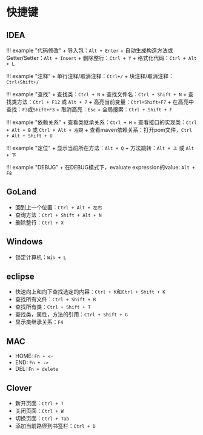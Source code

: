 # 快捷键

## IDEA

!!! example "代码修改"
    + 导入包：`Alt + Enter`
    + 自动生成构造方法或Getter/Setter：`Alt + Insert`
    + 删除整行：`Ctrl + Y`
    + 格式化代码：`Ctrl + Alt + L`

!!! example "注释"
    + 单行注释/取消注释：`Ctrl+/`
    + 块注释/取消注释：`Ctrl+Shift+/`

!!! example "查找"
    + 查找类：`Ctrl + N`
    + 查找文件名：`Ctrl + Shift + N`
    + 查找类方法：`Ctrl + F12` 或 `Alt + 7`
    + 高亮当前变量：`Ctrl+Shift+F7`
    + 在高亮中查找：`F3`或`Shift+F3`
    + 取消高亮：`Esc`
    + 全局搜索：`Ctrl + Shift + F`

!!! example "依赖关系"
    + 查看类继承关系：`Ctrl + H`
    + 查看接口的实现类：`Ctrl + Alt + B` 或 `Ctrl + Alt + 左键`
    + 查看maven依赖关系：打开pom文件，`Ctrl + Alt + Shift + U`

!!! example "定位"
    + 显示当前所在方法：`Alt + Q`
    + 方法跳转：`Alt + 上` 或 `Alt + 下`

!!! example "DEBUG"
    + 在DEBUG模式下，evaluate expression的value: `Alt + F8`


## GoLand

- 回到上一个位置：`Ctrl + Alt + 左右`
- 查询方法：`Ctrl + Shift + Alt + N`
- 删除整行：`Ctrl + X`

## Windows

+ 锁定计算机：`Win + L`

## eclipse

- 快速向上和向下查找选定的内容：`Ctrl + K`和`Ctrl + Shift + K`
- 查找所有文件：`Ctrl + Shift + R`
- 查找所有类：`Ctrl + Shift + T`
- 查找类，属性，方法的引用：`Ctrl + Shift + G`
- 显示类继承关系：`F4`

## MAC

- HOME: `Fn + <-`
- END: `Fn + ->`
- DEL: `Fn + delete`

## Clover

- 新开页面：`Ctrl + T`
- 关闭页面：`Ctrl + W`
- 切换页面：`Ctrl + Tab`
- 添加当前路径到书签栏：`Ctrl + D`
